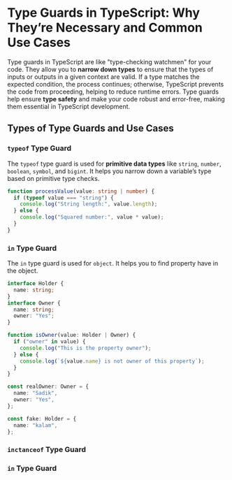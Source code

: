 <!-- Why are Type Guards Necessary? Discuss Various Types of Type Guards and Their Use Cases. -->

# Type Guards in TypeScript: Why They’re Necessary and Common Use Cases

Type guards in TypeScript are like "type-checking watchmen" for your code. They allow you to **narrow down types** to ensure that the types of inputs or outputs in a given context are valid. If a type matches the expected condition, the process continues; otherwise, TypeScript prevents the code from proceeding, helping to reduce runtime errors. Type guards help ensure **type safety** and make your code robust and error-free, making them essential in TypeScript development.

## Types of Type Guards and Use Cases

### `typeof` Type Guard

The `typeof` type guard is used for **primitive data types** like `string`, `number`, `boolean`, `symbol`, and `bigint`. It helps you narrow down a variable’s type based on primitive type checks.

```typescript
function processValue(value: string | number) {
  if (typeof value === "string") {
    console.log("String length:", value.length);
  } else {
    console.log("Squared number:", value * value);
  }
}
```

### `in` Type Guard

The `in` type guard is used for `object`. It helps you to find property have in the object.

```typescript
interface Holder {
  name: string;
}
interface Owner {
  name: string;
  owner: "Yes";
}

function isOwner(value: Holder | Owner) {
  if ("owner" in value) {
    console.log("This is the property owner");
  } else {
    console.log(`${value.name} is not owner of this property`);
  }
}

const realOwner: Owner = {
  name: "Sadik",
  owner: "Yes",
};

const fake: Holder = {
  name: "kalam",
};
```

### `inctanceof` Type Guard

### `in` Type Guard
